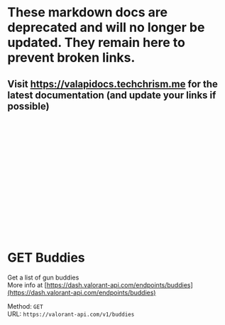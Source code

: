 <!--

This file is automatically generated!
Do not edit it directly!
See https://github.com/techchrism/valorant-api-docs/blob/trunk/contributing.md for more information.

-->

# These markdown docs are deprecated and will no longer be updated. They remain here to prevent broken links.
## Visit <https://valapidocs.techchrism.me> for the latest documentation (and update your links if possible)
<br><br><br><br><br><br><br><br><br><br><br><br><br><br><br>
# GET Buddies

Get a list of gun buddies  
More info at [https://dash.valorant-api.com/endpoints/buddies](https://dash.valorant-api.com/endpoints/buddies)  


Method: `GET`  
URL: `https://valorant-api.com/v1/buddies`  
